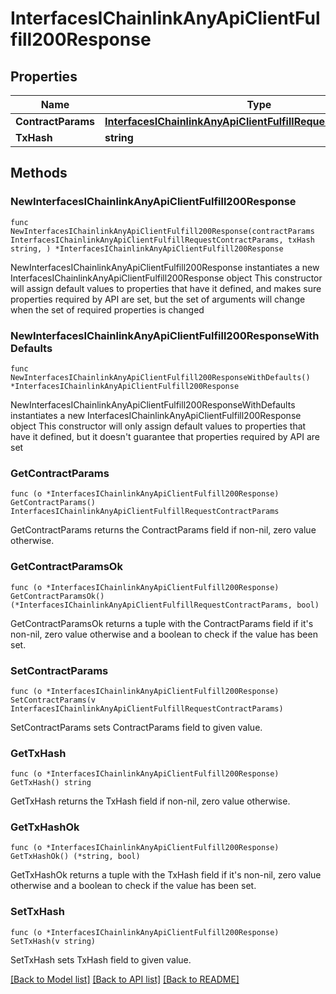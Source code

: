 # InterfacesIChainlinkAnyApiClientFulfill200Response

## Properties

Name | Type | Description | Notes
------------ | ------------- | ------------- | -------------
**ContractParams** | [**InterfacesIChainlinkAnyApiClientFulfillRequestContractParams**](InterfacesIChainlinkAnyApiClientFulfillRequestContractParams.md) |  | 
**TxHash** | **string** |  | 

## Methods

### NewInterfacesIChainlinkAnyApiClientFulfill200Response

`func NewInterfacesIChainlinkAnyApiClientFulfill200Response(contractParams InterfacesIChainlinkAnyApiClientFulfillRequestContractParams, txHash string, ) *InterfacesIChainlinkAnyApiClientFulfill200Response`

NewInterfacesIChainlinkAnyApiClientFulfill200Response instantiates a new InterfacesIChainlinkAnyApiClientFulfill200Response object
This constructor will assign default values to properties that have it defined,
and makes sure properties required by API are set, but the set of arguments
will change when the set of required properties is changed

### NewInterfacesIChainlinkAnyApiClientFulfill200ResponseWithDefaults

`func NewInterfacesIChainlinkAnyApiClientFulfill200ResponseWithDefaults() *InterfacesIChainlinkAnyApiClientFulfill200Response`

NewInterfacesIChainlinkAnyApiClientFulfill200ResponseWithDefaults instantiates a new InterfacesIChainlinkAnyApiClientFulfill200Response object
This constructor will only assign default values to properties that have it defined,
but it doesn't guarantee that properties required by API are set

### GetContractParams

`func (o *InterfacesIChainlinkAnyApiClientFulfill200Response) GetContractParams() InterfacesIChainlinkAnyApiClientFulfillRequestContractParams`

GetContractParams returns the ContractParams field if non-nil, zero value otherwise.

### GetContractParamsOk

`func (o *InterfacesIChainlinkAnyApiClientFulfill200Response) GetContractParamsOk() (*InterfacesIChainlinkAnyApiClientFulfillRequestContractParams, bool)`

GetContractParamsOk returns a tuple with the ContractParams field if it's non-nil, zero value otherwise
and a boolean to check if the value has been set.

### SetContractParams

`func (o *InterfacesIChainlinkAnyApiClientFulfill200Response) SetContractParams(v InterfacesIChainlinkAnyApiClientFulfillRequestContractParams)`

SetContractParams sets ContractParams field to given value.


### GetTxHash

`func (o *InterfacesIChainlinkAnyApiClientFulfill200Response) GetTxHash() string`

GetTxHash returns the TxHash field if non-nil, zero value otherwise.

### GetTxHashOk

`func (o *InterfacesIChainlinkAnyApiClientFulfill200Response) GetTxHashOk() (*string, bool)`

GetTxHashOk returns a tuple with the TxHash field if it's non-nil, zero value otherwise
and a boolean to check if the value has been set.

### SetTxHash

`func (o *InterfacesIChainlinkAnyApiClientFulfill200Response) SetTxHash(v string)`

SetTxHash sets TxHash field to given value.



[[Back to Model list]](../README.md#documentation-for-models) [[Back to API list]](../README.md#documentation-for-api-endpoints) [[Back to README]](../README.md)


